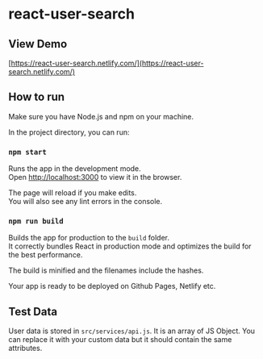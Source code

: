 # react-user-search

## View Demo

[https://react-user-search.netlify.com/](https://react-user-search.netlify.com/)

## How to run

Make sure you have Node.js and npm on your machine.

In the project directory, you can run:

### `npm start`

Runs the app in the development mode.<br>
Open [http://localhost:3000](http://localhost:3000) to view it in the browser.

The page will reload if you make edits.<br>
You will also see any lint errors in the console.

### `npm run build`

Builds the app for production to the `build` folder.<br>
It correctly bundles React in production mode and optimizes the build for the best performance.

The build is minified and the filenames include the hashes.<br>

Your app is ready to be deployed on Github Pages, Netlify etc.

## Test Data

User data is stored in `src/services/api.js`. It is an array of JS Object. You can replace it with your custom data but it should contain the same attributes.